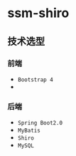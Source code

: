 # ssm-shiro
## 技术选型
### 前端
+ `Bootstrap 4`
+ 
### 后端
+ `Spring Boot2.0`
+ `MyBatis`
+ `Shiro`
+ `MySQL`

